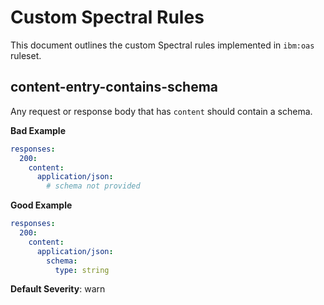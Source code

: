 # Custom Spectral Rules

This document outlines the custom Spectral rules implemented in `ibm:oas` ruleset.

## content-entry-contains-schema

Any request or response body that has `content` should contain a schema.

**Bad Example**

```yaml
responses:
  200:
    content:
      application/json:
        # schema not provided
```

**Good Example**

```yaml
responses:
  200:
    content:
      application/json:
        schema:
          type: string
```

**Default Severity**: warn
